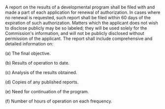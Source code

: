 A report on the results of a developmental program shall be filed with and made a part of each application for renewal of authorization. In cases where no renewal is requested, such report shall be filed within 60 days of the expiration of such authorization. Matters which the applicant does not wish to disclose publicly may be so labeled; they will be used solely for the Commission's information, and will not be publicly disclosed without permission of the applicant. The report shall include comprehensive and detailed information on:

(a) The final objective.

(b) Results of operation to date.

(c) Analysis of the results obtained.

(d) Copies of any published reports.

(e) Need for continuation of the program.

(f) Number of hours of operation on each frequency.

